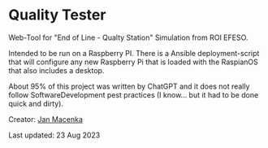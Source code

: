 # Quality Tester

Web-Tool for "End of Line - Qualty Station" Simulation from ROI EFESO.

Intended to be run on a Raspberry PI. There is a Ansible deployment-script that will configure any new Raspberry Pi that is loaded with the RaspianOS that also includes a desktop.

About 95% of this project was written by ChatGPT and it does not really follow SoftwareDevelopment pest practices (I know... but it had to be done quick and dirty).

Creator: [Jan Macenka](mailto:jan.macenka@roi-efeso.com?subject=Regarding%20Quality-Tester%20Simulation%20too&body=Dear%20Jan%2C%0D%0A%0D%0AI%20found%20your%20simulation%20tool%20and%20have%20a%20question%3A%0D%0A%0D%0A%3CYOUR%20QUESTION%20GOES%20HERE%3E%0D%0A%0D%0AIt%20would%20be%20great%20if%20you%20could%20come%20back%20to%20me%20on%20that%20issue.%0D%0A%0D%0ABest%20regards%2C%0D%0A%3CYOUR%20NAME%3E)

Last updated: 23 Aug 2023